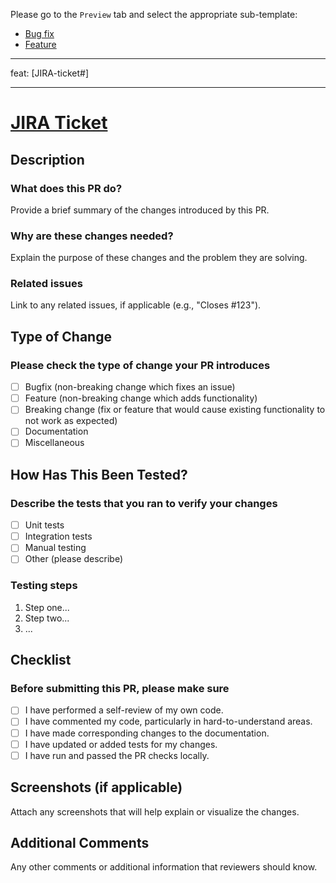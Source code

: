 
Please go to the `Preview` tab and select the appropriate sub-template:

* [Bug fix](?expand=1&template=bug_fix.md)
* [Feature](?expand=1&template=feature.md)

---

feat: [JIRA-ticket#] <!-- add-title-here -->
<!-- 
TITLE should be in following format, default scope is feat above:

    scope: [JIRA-ticket-number] Concise PR title

Scopes with definitions:

  fix:  a commit of the type fix patches a bug in your codebase
        (this correlates with PATCH in semantic versioning).

  feat: a commit of the type feat introduces a new feature to the codebase
        (this correlates with MINOR in semantic versioning).

  BREAKING CHANGE: a commit that has the text BREAKING CHANGE: at the beginning of
                   its optional body or footer section introduces a breaking API change
                   (correlating with MAJOR in semantic versioning).

  Others: commit types other than fix: and feat: are allowed,
          like chore:, docs:, style:, refactor:, perf:, test:, and others.
          Notice these types are not mandated by the conventional commits specification,
          and have no implicit effect in semantic versioning (unless they include a BREAKING CHANGE).

We use conventional commits spec: https://www.conventionalcommits.org/en/v1.0.0/
And commitizen to manage version bumps & changelog
-->

---

# [JIRA Ticket](LINK_TO_STORY)

## Description

### What does this PR do?

Provide a brief summary of the changes introduced by this PR.

### Why are these changes needed?

Explain the purpose of these changes and the problem they are solving.

### Related issues

Link to any related issues, if applicable (e.g., "Closes #123").

## Type of Change

### Please check the type of change your PR introduces

- [ ] Bugfix (non-breaking change which fixes an issue)
- [ ] Feature (non-breaking change which adds functionality)
- [ ] Breaking change (fix or feature that would cause existing functionality to not work as expected)
- [ ] Documentation
- [ ] Miscellaneous

## How Has This Been Tested?

### Describe the tests that you ran to verify your changes

- [ ] Unit tests
- [ ] Integration tests
- [ ] Manual testing
- [ ] Other (please describe)

### Testing steps

1. Step one...
2. Step two...
3. ...

## Checklist

### Before submitting this PR, please make sure

- [ ] I have performed a self-review of my own code.
- [ ] I have commented my code, particularly in hard-to-understand areas.
- [ ] I have made corresponding changes to the documentation.
- [ ] I have updated or added tests for my changes.
- [ ] I have run and passed the PR checks locally.

## Screenshots (if applicable)

Attach any screenshots that will help explain or visualize the changes.

## Additional Comments

Any other comments or additional information that reviewers should know.
